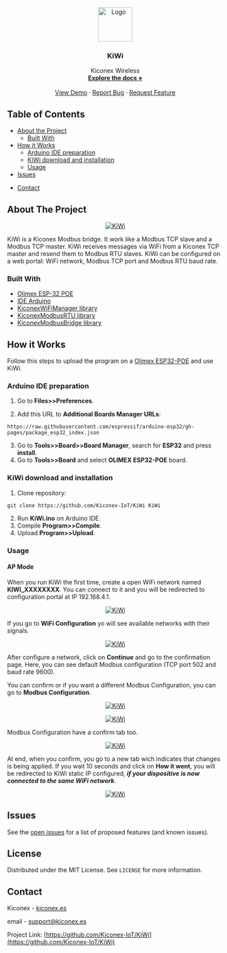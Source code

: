 <!--
*** Thanks for checking out this README Template. If you have a suggestion that would
*** make this better, please fork the repo and create a pull request or simply open
*** an issue with the tag "enhancement".
*** Thanks again! Now go create something AMAZING! :D
***
***
***
*** To avoid retyping too much info. Do a search and replace for the following:
*** github_username, repo, twitter_handle, email
-->





<!-- PROJECT SHIELDS -->
<!--
*** I'm using markdown "reference style" links for readability.
*** Reference links are enclosed in brackets [ ] instead of parentheses ( ).
*** See the bottom of this document for the declaration of the reference variables
*** for contributors-url, forks-url, etc. This is an optional, concise syntax you may use.
*** https://www.markdownguide.org/basic-syntax/#reference-style-links
-->
<!--[![Contributors][contributors-shield]][contributors-url]
[![Forks][forks-shield]][forks-url]
[![Stargazers][stars-shield]][stars-url]
[![Issues][issues-shield]][issues-url]
[![MIT License][license-shield]][license-url]
[![LinkedIn][linkedin-shield]][linkedin-url]-->



<!-- PROJECT LOGO -->
<br />
<p align="center">
  <a href="https://github.com/Kiconex-IoT/KiWi">
    <img src="images/kiwi.png" alt="Logo" width=auto height="80">
  </a>

  <h3 align="center">KiWi</h3>

  <p align="center">
    Kiconex Wireless
    <br />
    <a href="https://github.com/Kiconex-IoT/KiWi"><strong>Explore the docs »</strong></a>
    <br />
    <br />
    <a href="https://github.com/Kiconex-IoT/KiWi">View Demo</a>
    ·
    <a href="https://github.com/Kiconex-IoT/KiWi/issues">Report Bug</a>
    ·
    <a href="https://github.com/Kiconex-IoT/KiWi/issues">Request Feature</a>
  </p>
</p>



<!-- TABLE OF CONTENTS -->
## Table of Contents

* [About the Project](#about-the-project)
  * [Built With](#built-with)
* [How it Works](#how-it-works)
  * [Arduino IDE preparation](#arduino-ide-preparation)
  * [KiWi download and installation](#kiwi-download-and-installation)
  * [Usage](#usage)
* [Issues](#issues)
<!--
* [Contributing](#contributing)
* [License](#license)
-->
* [Contact](#contact)
<!--
* [Acknowledgements](#acknowledgements)
-->



<!-- ABOUT THE PROJECT -->
## About The Project

<p align="center">
      <a href="https://github.com/Kiconex-IoT/KiWi">
         <img src="images/kiwi.png" alt="KiWi">
      </a>
</p>

KiWi is a Kiconex Modbus bridge. It work like a Modbus TCP slave and a Modbus TCP master. KiWi receives messages via WiFi from a Kiconex TCP master and resend them to Modbus RTU slaves.
KiWi can be configured on a web portal: WiFi network, Modbus TCP port and Modbus RTU baud rate.

### Built With

* [Olimex ESP-32 POE](https://www.olimex.com/Products/IoT/ESP32/ESP32-POE/open-source-hardware)
* [IDE Arduino](https://www.arduino.cc/en/Main/Software)
* [KiconexWiFiManager library]()
* [KiconexModbusRTU library]()
* [KiconexModbusBridge library]()



<!-- GETTING STARTED -->

## How it Works

Follow this steps to upload the program on a [Olimex ESP32-POE](https://www.olimex.com/Products/IoT/ESP32/ESP32-POE/open-source-hardware) and use KiWi.

### Arduino IDE preparation

1. Go to **Files>>Preferences**.

2. Add this URL to **Additional Boards Manager URLs**:
```
https://raw.githubusercontent.com/espressif/arduino-esp32/gh-pages/package_esp32_index.json
```
3. Go to **Tools>>Board>>Board Manager**, search for **ESP32** and press **install**.
4. Go to **Tools>>Board** and select **OLIMEX ESP32-POE** board.

### KiWi download and installation
1. Clone repository:
```
git clone https://github.com/Kiconex-IoT/KiWi KiWi
```
2. Run **KiWi.ino** on Arduino IDE.
3. Compile **Program>>Compile**.
4. Upload **Program>>Upload**.

<!-- USAGE EXAMPLES -->
### Usage

#### AP Mode

When you run KiWi the first time, create a open WiFi network named **KIWI_XXXXXXXX**.
You can connect to it and you will be redirected to configuration portal at IP 192.168.4.1.

<p align="center">
      <a href="https://github.com/Kiconex-IoT/KiWi">
         <img src="images/ap1.PNG" alt="KiWi">
      </a>
</p>

If you go to **WiFi Configuration** yo will see available networks with their signals.

<p align="center">
      <a href="https://github.com/Kiconex-IoT/KiWi">
         <img src="images/apwifi.PNG" alt="KiWi">
      </a>
</p>

After configure a network, click on **Continue** and go to the confirmation page. Here, you can see default Modbus configuration (TCP port 502 and baud rate 9600). 

You can confirm or if you want a different Modbus Configuration, you can go to **Modbus Configuration**.

<p align="center">
      <a href="https://github.com/Kiconex-IoT/KiWi">
         <img src="images/apwificonfirm.PNG" alt="KiWi">
      </a>
</p>

<p align="center">
      <a href="https://github.com/Kiconex-IoT/KiWi">
         <img src="images/apmodbus.PNG" alt="KiWi">
      </a>
</p>

Modbus Configuration have a confirm tab too.

<p align="center">
      <a href="https://github.com/Kiconex-IoT/KiWi">
         <img src="images/apmodbusconfirm.PNG" alt="KiWi">
      </a>
</p>

At end, when you confirm, you go to a new tab wich indicates that changes is being applied. If you wait 10 seconds and click on **How it went**, you will be redirected to KiWi static IP configured, ***if your dispositive is now connected to the same WiFi network***.

<p align="center">
      <a href="https://github.com/Kiconex-IoT/KiWi">
         <img src="images/apend.PNG" alt="KiWi">
      </a>
</p>

<!-- ROADMAP -->
## Issues

See the [open issues](https://github.com/Kiconex-IoT/KiWi/issues) for a list of proposed features (and known issues).



<!-- CONTRIBUTING 
## Contributing

Contributions are what make the open source community such an amazing place to be learn, inspire, and create. Any contributions you make are **greatly appreciated**.

1. Fork the Project
2. Create your Feature Branch (`git checkout -b feature/AmazingFeature`)
3. Commit your Changes (`git commit -m 'Add some AmazingFeature'`)
4. Push to the Branch (`git push origin feature/AmazingFeature`)
5. Open a Pull Request
-->


<!-- LICENSE -->
## License

Distributed under the MIT License. See `LICENSE` for more information.



<!-- CONTACT -->
## Contact

Kiconex - [kiconex.es](https://www.kiconex.com/)

email - [support@kiconex.es](support@kiconex.es)

Project Link: [https://github.com/Kiconex-IoT/KiWi](https://github.com/Kiconex-IoT/KiWi)



<!-- ACKNOWLEDGEMENTS 
## Acknowledgements

* []()
* []()
* []()
-->




<!-- MARKDOWN LINKS & IMAGES -->
<!-- https://www.markdownguide.org/basic-syntax/#reference-style-links -->
<!--
[contributors-shield]: https://img.shields.io/github/contributors/othneildrew/Best-README-Template.svg?style=flat-square
[contributors-url]: https://github.com/othneildrew/Best-README-Template/graphs/contributors
[forks-shield]: https://img.shields.io/github/forks/othneildrew/Best-README-Template.svg?style=flat-square
[forks-url]: https://github.com/othneildrew/Best-README-Template/network/members
[stars-shield]: https://img.shields.io/github/stars/othneildrew/Best-README-Template.svg?style=flat-square
[stars-url]: https://github.com/othneildrew/Best-README-Template/stargazers
[issues-shield]: https://img.shields.io/github/issues/othneildrew/Best-README-Template.svg?style=flat-square
[issues-url]: https://github.com/othneildrew/Best-README-Template/issues
[license-shield]: https://img.shields.io/github/license/othneildrew/Best-README-Template.svg?style=flat-square
[license-url]: https://github.com/othneildrew/Best-README-Template/blob/master/LICENSE.txt
[linkedin-shield]: https://img.shields.io/badge/-LinkedIn-black.svg?style=flat-square&logo=linkedin&colorB=555
-->
[linkedin-url]: https://www.linkedin.com/company/kiconex/
[product-screenshot]: images/kiwi.png
